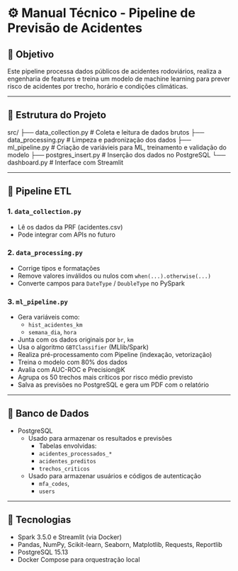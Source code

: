 # ⚙️ Manual Técnico - Pipeline de Previsão de Acidentes

## 📌 Objetivo

Este pipeline processa dados públicos de acidentes rodoviários, realiza a engenharia de features e treina um modelo de machine learning para prever risco de acidentes por trecho, horário e condições climáticas.

---

## 📂 Estrutura do Projeto

src/
├── data_collection.py # Coleta e leitura de dados brutos
├── data_processing.py # Limpeza e padronização dos dados
├── ml_pipeline.py # Criação de variávieis para ML, treinamento e validação do modelo
├── postgres_insert.py # Inserção dos dados no PostgreSQL
└── dashboard.py # Interface com Streamlit


---

## 🔄 Pipeline ETL

### 1. `data_collection.py`
- Lê os dados da PRF (acidentes.csv)
- Pode integrar com APIs no futuro

### 2. `data_processing.py`
- Corrige tipos e formatações
- Remove valores inválidos ou nulos com `when(...).otherwise(...)`
- Converte campos para `DateType` / `DoubleType` no PySpark


### 3. `ml_pipeline.py`
- Gera variáveis como:
  - `hist_acidentes_km`
  - `semana_dia`, `hora`
- Junta com os dados originais por `br`, `km`
- Usa o algoritmo `GBTClassifier` (MLlib/Spark)
- Realiza pré-processamento com Pipeline (indexação, vetorização)
- Treina o modelo com 80% dos dados
- Avalia com AUC-ROC e Precision@K
- Agrupa os 50 trechos mais críticos por risco médio previsto
- Salva as previsões no PostgreSQL e gera um PDF com o relatório

---

## 🧪 Banco de Dados

- PostgreSQL
    - Usado para armazenar os resultados e previsões
        - Tabelas envolvidas:
        - `acidentes_processados_*`
        - `acidentes_preditos`
        - `trechos_criticos`
    - Usado para armazenar usuários e códigos de autenticação
        - `mfa_codes`,
        - `users`
---

## 🧰 Tecnologias

- Spark 3.5.0 e Streamlit (via Docker)
- Pandas, NumPy, Scikit-learn, Seaborn, Matplotlib, Requests, Reportlib
- PostgreSQL 15.13
- Docker Compose para orquestração local
